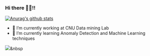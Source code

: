 ### Hi there 👋👋!!

[![Anurag's github stats](https://github-readme-stats.vercel.app/api?username=SuminBae97)](https://github.com/anuraghazra/github-readme-stats)

- 🔭 I’m currently working at CNU Data mining Lab
- 🌱 I’m currently learning Anomaly Detection and Machine Learning techniques


<img src="https://img.shields.io/badge/Python-3766AB?style=flat-square&logo=Python&logoColor=white"/></a>&nbsp 
 
<!--
**Sumin971013/Sumin971013** is a ✨ _special_ ✨ repository because its `README.md` (this file) appears on your GitHub profile.

Here are some ideas to get you started:

- 🔭 I’m currently working on ...
- 🌱 I’m currently learning ...
- 👯 I’m looking to collaborate on ...
- 🤔 I’m looking for help with ...
- 💬 Ask me about ...
- 📫 How to reach me: ...
- 😄 Pronouns: ...
- ⚡ Fun fact: ...
-->
